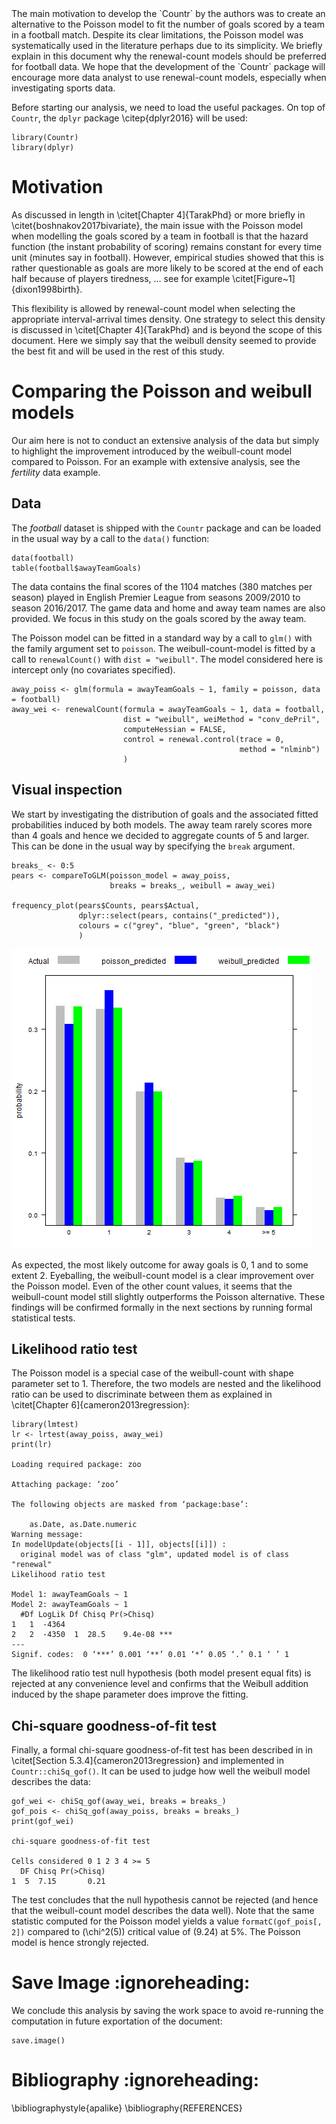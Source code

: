 <div class="abstract">
The main motivation to develop the `Countr` by the authors was to create an
alternative to the Poisson model to fit the number of goals scored by a team in
a football match. Despite its clear limitations, the Poisson model was
systematically used in the literature perhaps due to its simplicity. We briefly
explain in this document why the renewal-count models should be preferred for
football data. We hope that the development of the `Countr` package will
encourage more data analyst to use renewal-count models, especially when
investigating sports data.

</div>

Before starting our analysis, we need to load the useful packages. On top of
`Countr`, the `dplyr` package \citep{dplyr2016} will be used:

    library(Countr)
    library(dplyr)


# Motivation

As discussed in length in \citet[Chapter 4]{TarakPhd} or more briefly in
\citet{boshnakov2017bivariate}, the main issue with the Poisson model when
modelling the goals scored by a team in football is that the hazard function
(the instant probability of scoring) remains constant for every time unit
(minutes say in football). However, empirical studies showed that this is rather
questionable as goals are more likely to be scored at the end of each half
because of players tiredness, &#x2026; see for example
\citet[Figure~1]{dixon1998birth}. 

This flexibility is allowed by renewal-count model when selecting  the
appropriate interval-arrival times density. One strategy to select this density
is discussed in \citet[Chapter 4]{TarakPhd} and is beyond the scope of this
document. Here we simply say that the weibull density seemed to provide the best
fit and will be used in the rest of this study.


# Comparing the Poisson and weibull models

Our aim here is not to conduct an extensive analysis of the data but simply to
highlight the improvement introduced by the weibull-count model compared to
Poisson. For an example with extensive analysis, see the *fertility* data
example.


## Data

The *football* dataset is shipped with the `Countr` package and can be loaded
in the usual way by a call to the `data()` function:

    data(football)
    table(football$awayTeamGoals)

The data contains the final scores of the 1104 matches (380 matches per season)
played in English Premier League from seasons 2009/2010 to season 2016/2017. The
game data and home and away team names are also provided. We focus in this study
on the goals scored by the away team.

The Poisson model can be fitted in a standard way by a call to `glm()` with the
family argument set to `poisson`. The weibull-count-model is fitted by a call to
`renewalCount()` with `dist = "weibull"`. The model considered here is intercept
only (no covariates specified).

    away_poiss <- glm(formula = awayTeamGoals ~ 1, family = poisson, data = football)
    away_wei <- renewalCount(formula = awayTeamGoals ~ 1, data = football,
                             dist = "weibull", weiMethod = "conv_dePril",
                             computeHessian = FALSE, 
                             control = renewal.control(trace = 0,
                                                       method = "nlminb")
                             )


## Visual inspection

We start by investigating the distribution of goals and the associated fitted
probabilities induced by both models. The away team rarely scores more than 4
goals and hence we decided to aggregate counts of 5 and larger. This can be done
in the usual way by specifying the `break` argument.

    breaks_ <- 0:5
    pears <- compareToGLM(poisson_model = away_poiss,
                          breaks = breaks_, weibull = away_wei)

    frequency_plot(pears$Counts, pears$Actual,
                   dplyr::select(pears, contains("_predicted")),
                   colours = c("grey", "blue", "green", "black")
                   )

![img](foot_hist.png)

As expected, the most likely outcome for away goals is 0, 1 and to some
extent 2. Eyeballing, the weibull-count model is a clear improvement 
over the Poisson model. Even of the other count values, it seems that the
weibull-count model still slightly outperforms the Poisson alternative. These
findings will be confirmed formally in the next sections by running formal
statistical tests.


## Likelihood ratio test

The Poisson model is a special case of the weibull-count with shape parameter
set to 1. Therefore, the two models are nested and the likelihood ratio can be
used to discriminate between them as explained in \citet[Chapter 6]{cameron2013regression}:

    library(lmtest)
    lr <- lrtest(away_poiss, away_wei)
    print(lr)

    Loading required package: zoo
    
    Attaching package: ‘zoo’
    
    The following objects are masked from ‘package:base’:
    
        as.Date, as.Date.numeric
    Warning message:
    In modelUpdate(objects[[i - 1]], objects[[i]]) :
      original model was of class "glm", updated model is of class "renewal"
    Likelihood ratio test
    
    Model 1: awayTeamGoals ~ 1
    Model 2: awayTeamGoals ~ 1
      #Df LogLik Df Chisq Pr(>Chisq)    
    1   1  -4364                        
    2   2  -4350  1  28.5    9.4e-08 ***
    ---
    Signif. codes:  0 ‘***’ 0.001 ‘**’ 0.01 ‘*’ 0.05 ‘.’ 0.1 ‘ ’ 1

The likelihood ratio test null hypothesis (both model present equal fits) is
rejected at any convenience level and confirms that the Weibull addition
induced by the shape parameter does improve the fitting.


## Chi-square goodness-of-fit test

Finally, a formal chi-square goodness-of-fit test has been described in in
\citet[Section 5.3.4]{cameron2013regression} and implemented in 
`Countr::chiSq_gof()`. It can be used to judge how well the weibull model
describes the data:

    gof_wei <- chiSq_gof(away_wei, breaks = breaks_)
    gof_pois <- chiSq_gof(away_poiss, breaks = breaks_)
    print(gof_wei)

    chi-square goodness-of-fit test
    
    Cells considered 0 1 2 3 4 >= 5
      DF Chisq Pr(>Chisq)
    1  5  7.15       0.21

The test concludes that the null hypothesis cannot be rejected (and hence that
the weibull-count model describes the data well). Note that the same statistic
computed for the Poisson model yields a value `formatC(gof_pois[, 2])` compared to \(\chi^2(5)\) critical value of
\(9.24\) at 5%. The Poisson model is hence strongly rejected.


# Save Image     :ignoreheading:

We conclude this analysis by saving the work space to avoid re-running the
computation in future exportation of the document:

    save.image()


# Bibliography     :ignoreheading:

\bibliographystyle{apalike}
\bibliography{REFERENCES}

